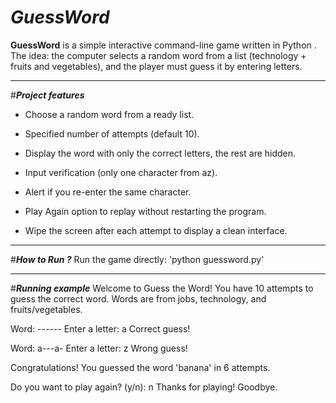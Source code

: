 # ***GuessWord***
**GuessWord** is a simple interactive command-line game written in Python .
The idea: the computer selects a random word from a list (technology + fruits and vegetables), and the player must guess it by entering letters.
____________________________________________
#***Project features***

* Choose a random word from a ready list.

* Specified number of attempts (default 10).

* Display the word with only the correct letters, the rest are hidden.

* Input verification (only one character from az).

* Alert if you re-enter the same character.

* Play Again option to replay without restarting the program.

* Wipe the screen after each attempt to display a clean interface.

______________________________________________
#***How to Run ?***
Run the game directly:
'python guessword.py'
______________________________________________
#***Running example***
Welcome to Guess the Word! 
You have 10 attempts to guess the correct word.
Words are from jobs, technology, and fruits/vegetables.

Word: ------
Enter a letter: a
Correct guess!

Word: a---a-
Enter a letter: z
Wrong guess!

Congratulations! You guessed the word 'banana' in 6 attempts.

Do you want to play again? (y/n): n
Thanks for playing! Goodbye.
